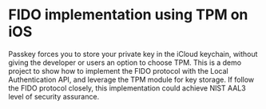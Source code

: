 # FIDO implementation using TPM on iOS

Passkey forces you to store your private key in the iCloud keychain, without giving the developer or users an option to choose TPM. This is a demo project to show how to implement the FIDO protocol with the Local Authentication API, and leverage the TPM module for key storage. If follow the FIDO protocol closely, this implementation could achieve NIST AAL3 level of security assurance. 
